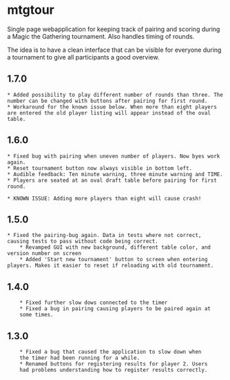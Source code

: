 mtgtour
=======
Single page webapplication for keeping track of pairing and scoring during a Magic the Gathering tournament.
Also handles timing of rounds. 

The idea is to have a clean interface that can be visible for everyone during a tournament to give all participants a good overview.

1.7.0
----
	* Added possibility to play different number of rounds than three. The number can be changed with buttons after pairing for first round.
	* Workaround for the known issue below. When more than eight players are entered the old player listing will appear instead of the oval table. 

1.6.0
-----
	* Fixed bug with pairing when uneven number of players. Now byes work again.
	* Reset tournament button now always visible in bottom left.
	* Audible feedback: Ten minute warning, three minute warning and TIME.
	* Players are seated at an oval draft table before pairing for first round.

	* KNOWN ISSUE: Adding more players than eight will cause crash!

1.5.0
-----
	* Fixed the pairing-bug again. Data in tests where not correct, causing tests to pass without code being correct.
        * Revamped GUI with new background, different table color, and version number on screen
        * Added 'Start new tournament' button to screen when entering players. Makes it easier to reset if reloading with old tournament.

1.4.0
-----
        * Fixed further slow dows connected to the timer
        * Fixed a bug in pairing causing players to be paired again at
        some times.

1.3.0
-----
        * Fixed a bug that caused the application to slow down when
        the timer had been running for a while.
        * Renamed buttons for registering results for player 2. Users
        had problems understanding how to register results correctly.

